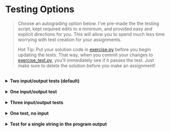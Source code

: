 # Testing Options

> Choose an autograding option below. I've pre-made the the testing script, kept required edits to a minimum, and provided easy and explicit directions for you. This will allow you to spend much less time worrying with test creation for your assignments.
> 
> Hot Tip:
> Put your solution code in [exercise.py](../src/exercise.py) before you begin updating the tests. That way, when you commit your changes to [exercise_test.py](../tests/test_exercise.py), you'll immediately see if it passes the test. Just make sure to delete the solution before you make an assignment!


<br>
<details>
  <summary><b>Two input/output tests (default)</b></summary>

> This test will execute your student's program twice. You supply the input and expected output for each execution. It captures the program output in it's entirety.
    
<br>

Update [lines 9-13](../tests/test_exercise.py#L9) of test_exercise.py

- The inputs should be a list of strings.
    - Exclude any ```input()``` function prompts.
    - Exclude newline characters (```\n```).
    
- The outputs should be a list of strings.
    - Each string in the list should correspond to a complete line of output on the console.
    - Exclude any ```input()``` function prompts (only include ```print()``` function output)
    - Exclude newline characters and blank lines (```\n```).
    
- Finished Example:
  ```Python
   9 inp_1 = ['1']
  10 out_1 = ['1 plus 1 is 2', '1 plus 2 is 3', '1 plus 3 is 4']
  11 
  12 inp_2 = ['2']
  13 out_2 = ['2 plus 1 is 3', '2 plus 2 is 4', '2 plus 3 is 5']
  ```
</details>

<br>
<details>
  <summary><b>One input/output test</b></summary>

> This test will execute your student's program once. You supply the input and expected output. It captures the program output in it's entirety. You'll need to remove the second input/output pair in the file by following the directions below:

<br>

- Assign the value of the program input to the variable ```inp_1``` on [line 9](../tests/test_exercise.py#L9) of test_exercise.py
  - It should be a list of string(s) 
  - Exclude any ```input()``` function prompts.
  - Exclude newline characters (```\n```).
    
- Assign the value to the expected program output to the variable ```out_1``` on line 10
  - It should be a list of string(s) 
  - Each string in the list should correspond to a complete line of output on the console.
  - Exclude any ```input()``` function prompts (only include ```print()``` function output)
  - Exclude newline characters and blank lines (\n).

- Delete lines 12-14: ```inp_2``` and ```out_2```
  
- At (now) line 13, delete ```, (inp_2, out_2)``` from the decorator.
  
- Finished Example:
  ```Python
  09 inp_1 = ['1']
  10 out_1 = ['1 plus 1 is 2', '1 plus 2 is 3', '1 plus 3 is 4']
  11   
  12 # run the test function for each input/output pair
  13 @pytest.mark.parametrize("test_input, expected", [(inp_1, out_1)])
  ```

</details>

<br>
<details>
  <summary><b>Three input/output tests</b></summary>

> This test will execute your student's program three times. You supply the input and expected output for each execution. It captures the program output in it's entirety. You'll need to add a third input/output pair in the file by following the directions below:
    
<br>

- Move the code on [line 15](../tests/test_exercise.py#L15) down three lines to line 18

- Insert ```inp_3 = []``` on line 15, and ```out_3 = []``` on line 16

- Assign the value of the program inputs to ```inp_1```, ```inp_2```, and ```inp_3```:
  - They should be a lists of string(s) 
  - Exclude any ```input()``` function prompts.
  - Exclude newline characters (```\n```).
    
- Assign the value to the expected program output to ```out_1```, ```out_2```, ```out_3```:
  - They should be a lists of string(s) 
  - Each string in the list should correspond to a complete line of output on the console.
  - Exclude any ```input()``` function prompts (only include ```print()``` function output)
  - Exclude newline characters and blank lines (\n).
  
- At (now) line 19, add ```, (inp_3, out_3)``` to the decorator.
  
- Finished Example:
  ```Python
  09 inp_1 = ['1']
  10 out_1 = ['1 plus 1 is 2', '1 plus 2 is 3', '1 plus 3 is 4']
  11 
  12 inp_2 = ['2']
  13 out_2 = ['2 plus 1 is 3', '2 plus 2 is 4', '2 plus 3 is 5']
  14
  15 inp_3 = ['3']
  16 out_3 = ['3 plus 1 is 4', '3 plus 2 is 5', '3 plus 3 is 6']
  17
  18 # run the test function for each input/output pair
  19 @pytest.mark.parametrize("test_input, expected", [(inp_1, out_1), (inp_2, out_2), (inp_3, out_3)])
  ```

</details>

<br>
<details>
  <summary><b>One test, no input</b></summary>

> This test will execute your student's program once. You supply the expected output. It captures the program output in it's entirety. You'll need to remove the second input/output pair in the file by following the directions below:
    
<br>

- Leave the value of ```inp_1``` on [line 9](../tests/test_exercise.py#L9) as an empty list
    
- Assign the value to the expected program output to ```out_1``` on line 10
  - It should be a list of string(s) 
  - Each string in the list should correspond to a complete line of output on the console.
  - Exclude any ```input()``` function prompts (only include ```print()``` function output)
  - Exclude newline characters and blank lines (```\n```).

- Delete lines 12-14: ```inp_2``` and ```out_2```
  
- At (now) line 13, delete ```, (inp_2, out_2)``` from the decorator.
  
- Finished Example:
  ```Python
   9 inp_1 = []
  10 out_1 = ['hello']
  11   
  12 # run the test function for each input/output pair
  13 @pytest.mark.parametrize("test_input, expected", [(inp_1, out_1)])
  ```

</details>

<br>
<details>
  <summary><b>Test for a single string in the program output</b></summary>

> This test will execute your student's program twice. You supply the input and the test string. The test captures the program output in it's entirety. Then it tests if the given string is in the program output.
    
<br>

Update [lines 9-13](../tests/test_exercise.py#L9) of test_exercise.py

- Assign the program inputs to ```inp_1``` and ```inp_2```:
  - They should be lists of string(s) 
  - Exclude any ```input()``` function prompts.
  - Exclude newline characters (```\n```).
    
- Assign the test strings to ```out_1``` and ```out_2```
    - They should each be a single string enclosed in quotes.
    
- Delete lines 28-32. This code reformats the captured program output, it will break our test.

- change the assert statement to ```assert expected in out```
    
- Finished Example:
  ```Python
  09 inp_1 = ['1', '1']
  10 out_1 = '2'
  11
  12 inp_1 = ['2', '3']
  13 out_1 = '5'
  ..
  ..
  26 out, err = capsys.readouterr()
  27
  28 # Test if the expected output was in the actual output:
  29 assert expected in out
  ```
  <br>
</details>
